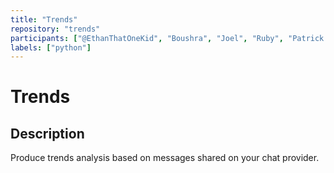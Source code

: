 ```yaml
---
title: "Trends"
repository: "trends"
participants: ["@EthanThatOneKid", "Boushra", "Joel", "Ruby", "Patrick H", "@victoria-uriostegui"]
labels: ["python"]
---
```


# Trends

## Description

Produce trends analysis based on messages shared on your chat provider.
